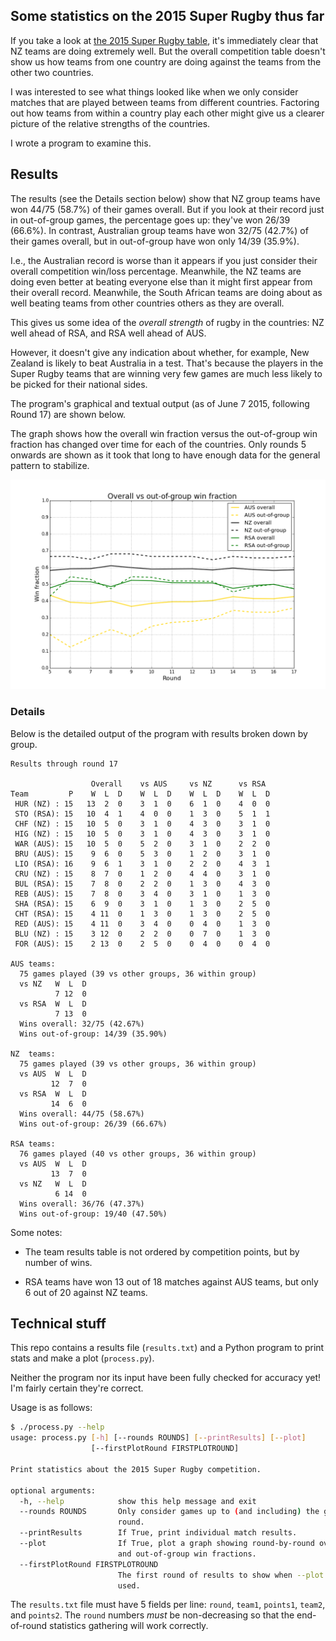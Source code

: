 ## Some statistics on the 2015 Super Rugby thus far

If you take a look at
[the 2015 Super Rugby table](http://www.smh.com.au/rugby-union/super-rugby/ladder),
it's immediately clear that NZ teams are doing extremely well.  But the
overall competition table doesn't show us how teams from one country are
doing against the teams from the other two countries.

I was interested to see what things looked like when we only consider
matches that are played between teams from different countries. Factoring
out how teams from within a country play each other might give us a clearer
picture of the relative strengths of the countries.

I wrote a program to examine this.

## Results

The results (see the Details section below) show that NZ group teams have
won 44/75 (58.7%) of their games overall. But if you look at their record
just in out-of-group games, the percentage goes up: they've won 26/39
(66.6%). In contrast, Australian group teams have won 32/75 (42.7%) of
their games overall, but in out-of-group have won only 14/39 (35.9%).

I.e., the Australian record is worse than it appears if you just consider
their overall competition win/loss percentage.  Meanwhile, the NZ teams are
doing even better at beating everyone else than it might first appear from
their overall record. Meanwhile, the South African teams are doing about as
well beating teams from other countries others as they are overall.

This gives us some idea of the *overall strength* of rugby in the
countries: NZ well ahead of RSA, and RSA well ahead of AUS.

However, it doesn't give any indication about whether, for example, New
Zealand is likely to beat Australia in a test. That's because the players
in the Super Rugby teams that are winning very few games are much less
likely to be picked for their national sides.

The program's graphical and textual output (as of June 7 2015, following
Round 17) are shown below.

The graph shows how the overall win fraction versus the out-of-group win
fraction has changed over time for each of the countries. Only rounds 5
onwards are shown as it took that long to have enough data for the general
pattern to stabilize.

<img src="graph.png"/>

### Details

Below is the detailed output of the program with results broken down by
group.

```
Results through round 17

                  Overall    vs AUS     vs NZ      vs RSA
Team         P    W  L  D    W  L  D    W  L  D    W  L  D
 HUR (NZ) : 15   13  2  0    3  1  0    6  1  0    4  0  0
 STO (RSA): 15   10  4  1    4  0  0    1  3  0    5  1  1
 CHF (NZ) : 15   10  5  0    3  1  0    4  3  0    3  1  0
 HIG (NZ) : 15   10  5  0    3  1  0    4  3  0    3  1  0
 WAR (AUS): 15   10  5  0    5  2  0    3  1  0    2  2  0
 BRU (AUS): 15    9  6  0    5  3  0    1  2  0    3  1  0
 LIO (RSA): 16    9  6  1    3  1  0    2  2  0    4  3  1
 CRU (NZ) : 15    8  7  0    1  2  0    4  4  0    3  1  0
 BUL (RSA): 15    7  8  0    2  2  0    1  3  0    4  3  0
 REB (AUS): 15    7  8  0    3  4  0    3  1  0    1  3  0
 SHA (RSA): 15    6  9  0    3  1  0    1  3  0    2  5  0
 CHT (RSA): 15    4 11  0    1  3  0    1  3  0    2  5  0
 RED (AUS): 15    4 11  0    3  4  0    0  4  0    1  3  0
 BLU (NZ) : 15    3 12  0    2  2  0    0  7  0    1  3  0
 FOR (AUS): 15    2 13  0    2  5  0    0  4  0    0  4  0

AUS teams:
  75 games played (39 vs other groups, 36 within group)
  vs NZ   W  L  D
          7 12  0
  vs RSA  W  L  D
          7 13  0
  Wins overall: 32/75 (42.67%)
  Wins out-of-group: 14/39 (35.90%)

NZ  teams:
  75 games played (39 vs other groups, 36 within group)
  vs AUS  W  L  D
         12  7  0
  vs RSA  W  L  D
         14  6  0
  Wins overall: 44/75 (58.67%)
  Wins out-of-group: 26/39 (66.67%)

RSA teams:
  76 games played (40 vs other groups, 36 within group)
  vs AUS  W  L  D
         13  7  0
  vs NZ   W  L  D
          6 14  0
  Wins overall: 36/76 (47.37%)
  Wins out-of-group: 19/40 (47.50%)
```

Some notes:

* The team results table is not ordered by competition points, but by
number of wins.

* RSA teams have won 13 out of 18 matches against AUS teams, but only 6
out of 20 against NZ teams.

## Technical stuff

This repo contains a results file (`results.txt`) and a Python program to
print stats and make a plot (`process.py`).

Neither the program nor its input have been fully checked for accuracy yet!
I'm fairly certain they're correct.

Usage is as follows:

```sh
$ ./process.py --help
usage: process.py [-h] [--rounds ROUNDS] [--printResults] [--plot]
                  [--firstPlotRound FIRSTPLOTROUND]

Print statistics about the 2015 Super Rugby competition.

optional arguments:
  -h, --help            show this help message and exit
  --rounds ROUNDS       Only consider games up to (and including) the given
                        round.
  --printResults        If True, print individual match results.
  --plot                If True, plot a graph showing round-by-round overall
                        and out-of-group win fractions.
  --firstPlotRound FIRSTPLOTROUND
                        The first round of results to show when --plot is
                        used.
```

The `results.txt` file must have 5 fields per line: `round`, `team1`,
`points1`, `team2`, and `points2`. The `round` numbers *must* be
non-decreasing so that the end-of-round statistics gathering will work
correctly.
